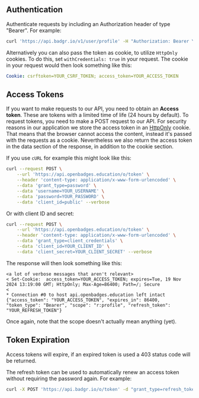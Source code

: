 ## Authentication

Authenticate requests by including an Authorization header of type "Bearer".  For example:

```bash
curl 'https://api.badgr.io/v1/user/profile' -H "Authorization: Bearer YOURACCESSTOKEN"
```

Alternatively you can also pass the token as cookie, to utilize `HttpOnly`  cookies.
To do this, set `withCredentials: true` in your request.
The cookie in your request would then look something like this:
```yaml
Cookie: csrftoken=YOUR_CSRF_TOKEN; access_token=YOUR_ACCESS_TOKEN
```

## Access Tokens

If you want to make requests to our API, you need to obtain an **Access token**.
These are tokens with a limited time of life (24 hours by default). To request tokens, you need to make a POST request to our API.
For security reasons in our application we store the access token in an [HttpOnly](https://owasp.org/www-community/HttpOnly) cookie.
That means that the browser cannot access the content, instead it's passed with the requests as a cookie.
Nevertheless we also return the access token in the data section of the response, in addition to the cookie section.

If you use `cURL` for example this might look like this:
```bash
curl --request POST \
    --url 'https://api.openbadges.education/o/token' \
    --header 'content-type: application/x-www-form-urlencoded' \
    --data 'grant_type=password' \
    --data 'username=YOUR_USERNAME' \
    --data 'password=YOUR_PASSWORD' \
    --data 'client_id=public' --verbose
```

Or with client ID and secret:
```bash
curl --request POST \
    --url 'https://api.openbadges.education/o/token' \
    --header 'content-type: application/x-www-form-urlencoded' \
    --data 'grant_type=client_credentials' \
    --data 'client_id=YOUR_CLIENT_ID' \
    --data 'client_secret=YOUR_CLIENT_SECRET' --verbose
```

The response will then look something like this:
```text
<a lot of verbose messages that aren't relevant>
< Set-Cookie:  access_token=YOUR_ACCESS_TOKEN; expires=Tue, 19 Nov 2024 13:19:00 GMT; HttpOnly; Max-Age=86400; Path=/; Secure
< 
* Connection #0 to host api.openbadges.education left intact
{"access_token": "YOUR_ACCESS_TOKEN", "expires_in": 86400, "token_type": "Bearer", "scope": "r:profile", "refresh_token": "YOUR_REFRESH_TOKEN"}
```
Once again, note that the scope doesn't actually mean anything (yet).

## Token Expiration
Access tokens will expire, if an expired token is used a 403 status code will be returned.

The refresh token can be used to automatically renew an access token without requiring the password again.  For example:

```bash
curl -X POST 'https://api.badgr.io/o/token' -d "grant_type=refresh_token&refresh_token=YOURREFRESHTOKEN"
```
